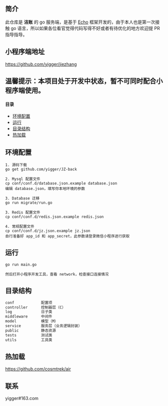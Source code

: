 ## 简介
此仓库是 **洁账** 的 go 服务端，是基于 [Echo](https://github.com/labstack/echo) 框架开发的，由于本人也是第一次接触 go 语言，所以如果各位看官觉得代码写得不好或者有待优化的地方欢迎提 PR 指导指导。

## 小程序端地址
https://github.com/yigger/jiezhang

## 温馨提示：本项目处于开发中状态，暂不可同时配合小程序端使用。

#### 目录
- [环境配置](#环境配置)
- [运行](#运行)
- [目录结构](#目录结构)
- [热加载](#热加载)

## 环境配置
```
1. 源码下载
go get github.com/yigger/JZ-back

2. Mysql 配置文件
cp conf/conf.d/database.json.example database.json
编辑 database.json，填写你本地环境的参数

3. Database 迁移
go run migrate/run.go

3. Redis 配置文件
cp conf/conf.d/redis.json.example redis.json

4. 常规配置文件
cp conf/conf.d/jz.json.example jz.json
自行准备好 app_id 和 app_secret，此参数请登录微信小程序进行获取

```

## 运行
```
go run main.go

然后打开小程序开发工具，查看 network，检查接口连接情况
```

## 目录结构
```sh
conf            配置项
controller      控制器层（C）
log             日子类
middleware      中间件
model           模型（M）
service         服务层（业务逻辑封装）
public          静态资源
tests           测试类
utils           工具类
```

## 热加载
https://github.com/cosmtrek/air

## 联系
yigger#163.com